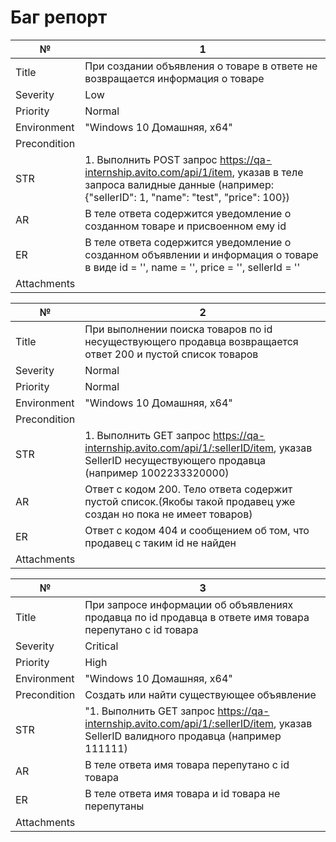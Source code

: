 # Баг репорт

№ | 1
---|---
Title|	При создании объявления о товаре в ответе не возвращается информация о товаре
Severity|	Low
Priority|	Normal
Environment	|"Windows 10 Домашняя, x64"
Precondition| 
STR	|1. Выполнить POST запрос https://qa-internship.avito.com/api/1/item, указав в теле запроса валидные данные (например: {"sellerID": 1, "name": "test", "price": 100})
AR	|В теле ответа содержится уведомление о созданном товаре и присвоенном ему id
ER	|В теле ответа содержится уведомление о созданном объявлении и информация о товаре в виде id = '', name = '', price = '', sellerId = ''
Attachments |
	
	
№|	2
---|---
Title|	При выполнении поиска товаров по id несуществующего продавца возвращается ответ 200 и пустой список товаров
Severity|	Normal
Priority|	Normal
Environment|	"Windows 10 Домашняя, x64"
Precondition| 
STR|	1. Выполнить GET запрос https://qa-internship.avito.com/api/1/:sellerID/item, указав SellerID несуществующего продавца (например 1002233320000)
AR|	Ответ с кодом 200. Тело ответа содержит пустой список.(Якобы такой продавец уже создан но пока не имеет товаров)
ER|	Ответ с кодом 404 и сообщением об том, что продавец с таким id не найден
Attachments |
	
	
№|	3
---|---
Title|	При запросе информации об объявлениях продавца по id продавца в ответе имя товара перепутано с id товара
Severity|	Critical
Priority|	High
Environment|	"Windows 10 Домашняя, x64"
Precondition| Создать или найти существующее объявление
STR	|"1. Выполнить GET запрос https://qa-internship.avito.com/api/1/:sellerID/item, указав SellerID валидного продавца (например 111111)
AR|	В теле ответа имя товара перепутано с id товара
ER|	В теле ответа имя товара и id товара не перепутаны
Attachments	|
